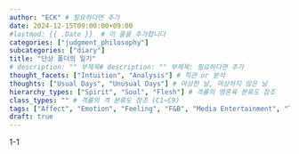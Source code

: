 ```yaml
---
author: "ECK" # 필요하다면 추가
date: 2024-12-15T09:00:00+09:00
#lastmod: {{ .Date }}  # 이 줄을 추가합니다
categories: ["judgment_philosophy"]
subcategories: ["diary"]
title: "단상 폴더의 일기"
# description: "" 부제목# description: "" 부제목: 필요하다면 추가
thought_facets: ["Intuition", "Analysis"] # 직관 or 분석
thoughts: ["Usual Days", "Unusual Days"] # 여상한 날, 여상하지 않은 날
hierarchy_types: ["Spirit", "Soul", "Flesh"] # 격률의 영혼육 분류도 참조
class_types: "" # 격률의 격 분류도 참조 (C1~C9)
tags: ["Affect", "Emotion", "Feeling", "F&B", "Media Entertainment", "Trip", "Exercise", "Family", "Church"] # 영, 혼, 육, 정동affect: 무의식적·생리적 반응 (감정의 원초적인 형태 또는 기반), 정서emotion: 주관적·의식적 경험 (개인의 경험, 성격, 문화적 배경 등에 따라 다르게 표출 가능), 음식료, 동영상 시청, 여행, 운동, 가족과 보내는 시간, 교회에서 보내는 시간
draft: true
---
```


1-1